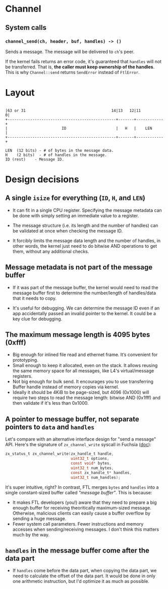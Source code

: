 # Channel

## System calls

### `channel_send(ch, header, buf, handles) -> ()`

Sends a message. The message will be delivered to `ch`'s peer.

If the kernel fails returns an error code, it's guaranteed that `handles` will not be transferred. That is, **the caller must keep ownership of the handles**. This is why `Channel::send` returns `SendError` instead of `FtlError`.

# Layout

```plain

|63 or 31                                      14|13   12|11         0|
+------------------------------------------------+-------+------------+
|                        ID                      |   H   |    LEN     |
+------------------------------------------------+-------+------------+

LEN  (12 bits) - # of bytes in the message data.
H    (2 bits)  - # of handles in the message.
ID (rest)    - Message ID.

```

# Design decisions

## A single `isize` for everything (`ID`, `H`, and `LEN`)

- It can fit in a single CPU register. Specifying the message metadata
  can be done with simply setting an immediate value to a register.

- The message structure (i.e. its length and the number of handles) can be
  validated at once when checking the message ID.

- It forcibly limits the message data length and the number of handles, in
  other words, the kernel just need to do bitwise AND operations to get them,
  without any additional checks.

## Message metadata is not part of the message buffer

- If it was part of the message buffer, the kernel would need to read the
  message buffer first to determine the number/length of handles/data that
  it needs to copy.

- It's useful for debugging. We can determine the message ID even if an
  app accidentally passed an invalid pointer to the kernel. It could be a
  key clue for debugging.

## The maximum message length is 4095 bytes (0xfff)

- Big enough for inlined file read and ethernet frame. It’s convenient for prototyping.
- Small enough to keep it allocated, even on the stack. It allows reusing the same memory space for all messages, like L4's virtual/message registers.
- Not big enough for bulk send. It encourages you to use transferring Buffer handle instead of memory copies via kernel.
- Ideally it should be 4KiB to be page-sized, but 4096 (0x1000) will require two steps to read the message length: bitwise AND (0x1fff) and then validate if it's less than 0x1000.

## A pointer to message buffer, not separate pointers to `data` and `handles`

Let's compare with an alternative interface design for "send a message" API. Here's the signature of `zx_channel_write` syscall in Fuchsia ([doc](https://fuchsia.dev/reference/syscalls/channel_write)):

```c
zx_status_t zx_channel_write(zx_handle_t handle,
                             uint32_t options,
                             const void* bytes,
                             uint32_t num_bytes,
                             const zx_handle_t* handles,
                             uint32_t num_handles);
```

It's super intuitive, right? In contrast, FTL merges `bytes` and `handles` into a single constant-sized buffer called *"message buffer"*. This is because:

- It makes FTL developers (you!) aware that they need to prepare a big enough buffer for receiving theoritically maximum-sized message. Otherwise, malicious clients can easily cause a buffer overflow by sending a huge message.
- Fewer system call parameters. Fewer instructions and memory accesses when sending/receiving messages. I don't think this matters much by the way.

## `handles` in the message buffer come after the data part

- If `handles` come before the data part, when copying the data part, we need to calculate the offset of the data part. It would be done in only one arithmetic instruction, but I'd optimize it as much as possible.
